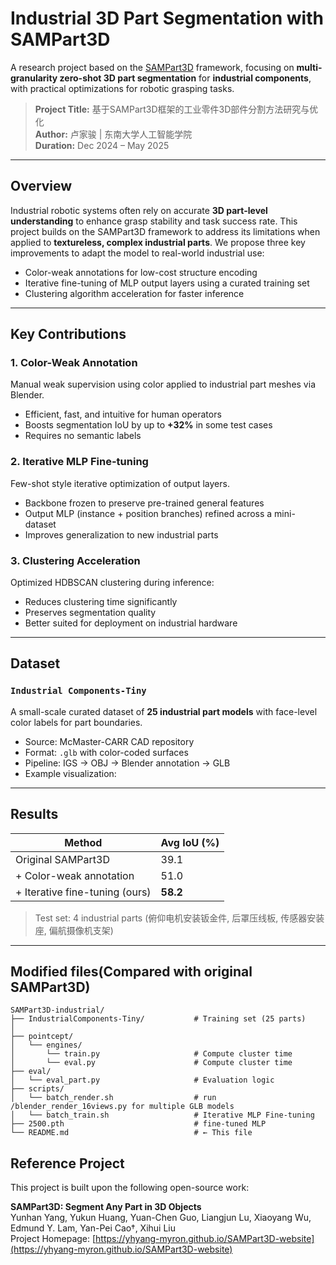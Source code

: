 # Industrial 3D Part Segmentation with SAMPart3D

A research project based on the [SAMPart3D](https://github.com/facebookresearch/SAMPart3D) framework, focusing on **multi-granularity zero-shot 3D part segmentation** for **industrial components**, with practical optimizations for robotic grasping tasks.

>  **Project Title:** 基于SAMPart3D框架的工业零件3D部件分割方法研究与优化  
>  **Author:** 卢家骏 | 东南大学人工智能学院  
>  **Duration:** Dec 2024 – May 2025

---

##  Overview

Industrial robotic systems often rely on accurate **3D part-level understanding** to enhance grasp stability and task success rate. This project builds on the SAMPart3D framework to address its limitations when applied to **textureless, complex industrial parts**. We propose three key improvements to adapt the model to real-world industrial use:

-  Color-weak annotations for low-cost structure encoding  
-  Iterative fine-tuning of MLP output layers using a curated training set  
-  Clustering algorithm acceleration for faster inference

---

##  Key Contributions

### 1.  Color-Weak Annotation

Manual weak supervision using color applied to industrial part meshes via Blender.

- Efficient, fast, and intuitive for human operators  
- Boosts segmentation IoU by up to **+32%** in some test cases  
- Requires no semantic labels

### 2.  Iterative MLP Fine-tuning

Few-shot style iterative optimization of output layers.

- Backbone frozen to preserve pre-trained general features  
- Output MLP (instance + position branches) refined across a mini-dataset  
- Improves generalization to new industrial parts

### 3.  Clustering Acceleration

Optimized HDBSCAN clustering during inference:

- Reduces clustering time significantly  
- Preserves segmentation quality  
- Better suited for deployment on industrial hardware

---

##  Dataset

### `Industrial Components-Tiny`

A small-scale curated dataset of **25 industrial part models** with face-level color labels for part boundaries.

- Source: McMaster-CARR CAD repository  
- Format: `.glb` with color-coded surfaces  
- Pipeline: IGS → OBJ → Blender annotation → GLB  
- Example visualization:


---

##  Results

| Method                         | Avg IoU (%) |
|-------------------------------|-------------|
| Original SAMPart3D            | 39.1        |
| + Color-weak annotation       | 51.0        |
| + Iterative fine-tuning (ours)| **58.2**    |

> Test set: 4 industrial parts (俯仰电机安装钣金件, 后罩压线板, 传感器安装座, 偏航摄像机支架)

---

##  Modified files(Compared with original SAMPart3D)

```plaintext
SAMPart3D-industrial/
├── IndustrialComponents-Tiny/           # Training set (25 parts)
│   
├── pointcept/
│   └── engines/
│       └── train.py                     # Compute cluster time
│       └── eval.py                      # Compute cluster time
├── eval/
│   └── eval_part.py                     # Evaluation logic
├── scripts/
│   └── batch_render.sh                  # run /blender_render_16views.py for multiple GLB models
│   └── batch_train.sh                   # Iterative MLP Fine-tuning
├── 2500.pth                             # fine-tuned MLP
└── README.md                            # ← This file
```
## Reference Project

This project is built upon the following open-source work:

**SAMPart3D: Segment Any Part in 3D Objects**  
Yunhan Yang, Yukun Huang, Yuan-Chen Guo, Liangjun Lu, Xiaoyang Wu, Edmund Y. Lam, Yan-Pei Cao†, Xihui Liu  
Project Homepage: [https://yhyang-myron.github.io/SAMPart3D-website](https://yhyang-myron.github.io/SAMPart3D-website)




